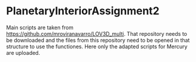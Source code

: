 # PlanetaryInteriorAssignment2
Main scripts are taken from https://github.com/mroviranavarro/LOV3D_multi. That repository needs to be downloaded and the files from this repository need to be opened in that structure to use the functiones. Here only the adapted scripts for Mercury are uploaded.
